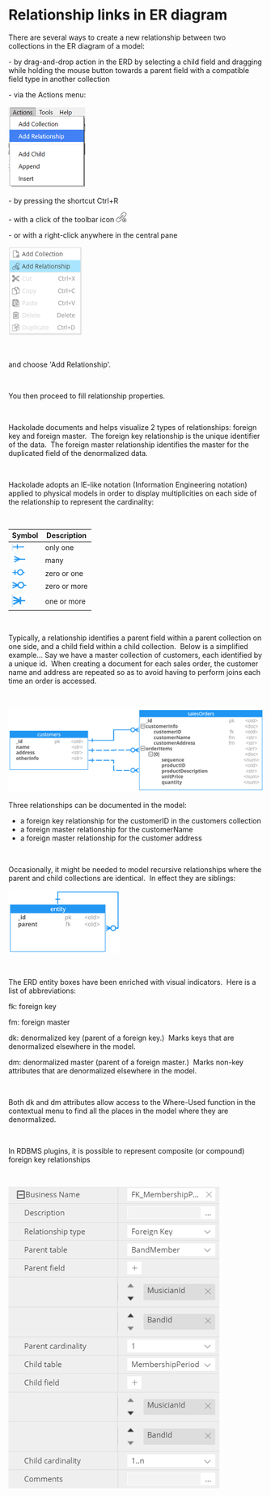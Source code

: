 # Relationship links in ER diagram

There are several ways to create a new relationship between two collections in the ER diagram of a model:

\- by drag-and-drop action in the ERD by selecting a child field and dragging while holding the mouse button towards a parent field with a compatible field type in another collection

\- via the Actions menu:

![Menu - Add relationship](<lib/Menu%20-%20Add%20relationship.png>)

\- by pressing the shortcut Ctrl+R

\- with a click of the toolbar icon ![Image](<lib/Icons%20-%20addRelationship.jpeg>)&nbsp;

\- or with a right-click anywhere in the central pane&nbsp;

![ER Diagram - contextual menu - add relationsh](<lib/ER%20Diagram%20-%20contextual%20menu%20-%20add%20relationsh.png>)

&nbsp;

and choose 'Add Relationship'. &nbsp;

&nbsp;

You then proceed to fill relationship properties.

&nbsp;

Hackolade documents and helps visualize 2 types of relationships: foreign key and foreign master.&nbsp; The foreign key relationship is the unique identifier of the data.&nbsp; The foreign master relationship identifies the master for the duplicated field of the denormalized data.&nbsp;

&nbsp;

Hackolade adopts an IE-like notation (Information Engineering notation) applied to physical models in order to display multiplicities on each side of the relationship to represent the cardinality:&nbsp;

&nbsp;

| **Symbol** | **Description** |
| --- | --- |
| ![Relationship cardinality - one](<lib/Relationship%20cardinality%20-%20one.png>) | only one |
| &nbsp;![Relationship cardinality - many](<lib/Relationship%20cardinality%20-%20many.png>) | many |
| ![Relationship cardinality - zero-to-one](<lib/Relationship%20cardinality%20-%20zero-to-one.png>) | zero or one |
| ![Relationship cardinality - zero-to-many](<lib/Relationship%20cardinality%20-%20zero-to-many.png>) | zero or more |
| ![Relationship cardinality - one-to-many](<lib/Relationship%20cardinality%20-%20one-to-many.png>) | one or more |


&nbsp;

Typically, a relationship identifies a parent field within a parent collection on one side, and a child field within a child collection.&nbsp; Below is a simplified example... Say we have a master collection of customers, each identified by a unique id.&nbsp; When creating a document for each sales order, the customer name and address are repeated so as to avoid having to perform joins each time an order is accessed. &nbsp;

&nbsp;

![Relationships and denormalization](<lib/Relationships%20and%20denormalization.png>)

Three relationships can be documented in the model:

* a foreign key relationship for the customerID in the customers collection
* a foreign master relationship for the customerName
* a foreign master relationship for the customer address

&nbsp;

Occasionally, it might be needed to model recursive relationships where the parent and child collections are identical.&nbsp; In effect they are siblings:

![Relationships - siblings](<lib/Relationships%20-%20siblings.png>)

&nbsp;

The ERD entity boxes have been enriched with visual indicators.&nbsp; Here is a list of abbreviations:

fk: foreign key

fm: foreign master

dk: denormalized key (parent of a foreign key.)&nbsp; Marks keys that are denormalized elsewhere in the model.

dm: denormalized master (parent of a foreign master.)&nbsp; Marks non-key attributes that are denormalized elsewhere in the model. &nbsp;

&nbsp;

Both dk and dm attributes allow access to the Where-Used function in the contextual menu to find all the places in the model where they are denormalized.

&nbsp;

In RDBMS plugins, it is possible to represent composite (or compound) foreign key relationships&nbsp;

&nbsp;

![Relationships - composite foreign keys](<lib/Relationships%20-%20composite%20foreign%20keys.png>)

